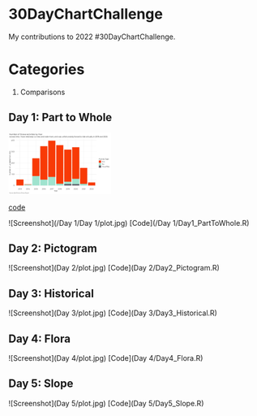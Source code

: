 # 30DayChartChallenge
My contributions to 2022 #30DayChartChallenge.

# Categories
  1. Comparisons
  ## Day 1: Part to Whole
  <a href="https://github.com/LA-Ganzar/30DayChartChallenge/blob/957cf8194c82d21aa0c88174beba2369c3b3dc73/Day%201/plot.jpg"><img src="https://github.com/LA-Ganzar/30DayChartChallenge/blob/957cf8194c82d21aa0c88174beba2369c3b3dc73/Day%201/plot.jpg" width=40% height=40%>
  
[code](https://github.com/LA-Ganzar/30DayChartChallenge/blob/main/Day%201/Day1_PartToWhole.R)

  ![Screenshot](/Day 1/Day 1/plot.jpg)
  [Code](/Day 1/Day1_PartToWhole.R)
  ## Day 2: Pictogram
  ![Screenshot](Day 2/plot.jpg)
  [Code](Day 2/Day2_Pictogram.R)
  ## Day 3: Historical
  ![Screenshot](Day 3/plot.jpg)
  [Code](Day 3/Day3_Historical.R)
  ## Day 4: Flora
  ![Screenshot](Day 4/plot.jpg)
  [Code](Day 4/Day4_Flora.R)
  ## Day 5: Slope
  ![Screenshot](Day 5/plot.jpg)
  [Code](Day 5/Day5_Slope.R)
